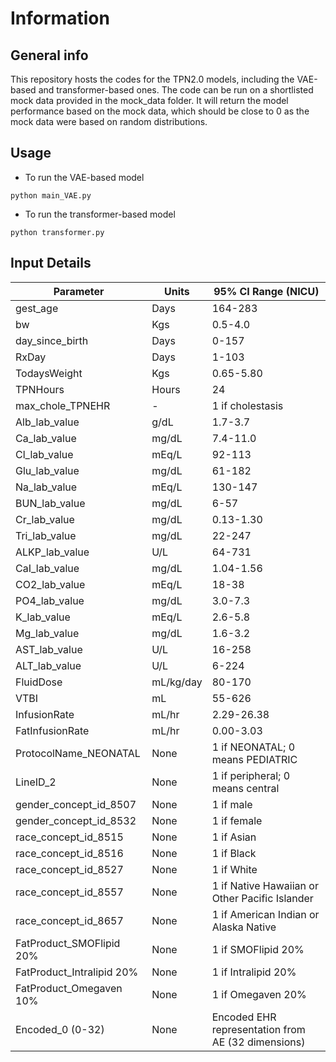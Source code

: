 # Information

## General info
This repository hosts the codes for the TPN2.0 models, including the VAE-based and transformer-based ones. The code can be run on a shortlisted mock data provided in the mock_data folder. It will return the model performance based on the mock data, which should be close to 0 as the mock data were based on random distributions.

## Usage
- To run the VAE-based model
```
python main_VAE.py
```

- To run the transformer-based model
```
python transformer.py
```


## Input Details

| Parameter                    | Units            | 95% CI Range (NICU) |
|------------------------------|------------------|--------------|
| gest_age                      | Days             |  164-283     |
| bw                            | Kgs              |  0.5-4.0     |
| day_since_birth               | Days             |  0-157     |
| RxDay                         | Days             |  1-103     |
| TodaysWeight                  | Kgs              |  0.65-5.80     |
| TPNHours                      | Hours            |   24  |
| max_chole_TPNEHR              | -                |  1 if cholestasis     |
| Alb_lab_value                 | g/dL             |  1.7-3.7     |
| Ca_lab_value                  | mg/dL            |  7.4-11.0     |
| Cl_lab_value                  | mEq/L            |  92-113     |
| Glu_lab_value                 | mg/dL            |  61-182     |
| Na_lab_value                  | mEq/L            |  130-147     |
| BUN_lab_value                 | mg/dL            |  6-57     |
| Cr_lab_value                  | mg/dL            |  0.13-1.30     |
| Tri_lab_value                 | mg/dL            |  22-247     |
| ALKP_lab_value                | U/L              |  64-731     |
| CaI_lab_value                 | mg/dL            |  1.04-1.56     |
| CO2_lab_value                 | mEq/L            |  18-38     |
| PO4_lab_value                 | mg/dL            |  3.0-7.3     |
| K_lab_value                   | mEq/L            |  2.6-5.8     |
| Mg_lab_value                  | mg/dL            |  1.6-3.2     |
| AST_lab_value                 | U/L              |  16-258     |
| ALT_lab_value                 | U/L              |  6-224     |
| FluidDose                     | mL/kg/day        |  80-170     |
| VTBI                          | mL               |  55-626     |
| InfusionRate                  | mL/hr            |  2.29-26.38     |
| FatInfusionRate               | mL/hr            |  0.00-3.03     |
| ProtocolName_NEONATAL         | None             |  1 if NEONATAL; 0 means PEDIATRIC     |
| LineID_2                      | None             |  1 if peripheral; 0 means central     |
| gender_concept_id_8507        | None             |  1 if male     |
| gender_concept_id_8532        | None             |  1 if female     |
| race_concept_id_8515          | None             |  1 if Asian     |
| race_concept_id_8516          | None             |  1 if Black     |
| race_concept_id_8527          | None             |  1 if White     |
| race_concept_id_8557          | None             |  1 if Native Hawaiian or Other Pacific Islander   |
| race_concept_id_8657          | None             |  1 if American Indian or Alaska Native     |
| FatProduct_SMOFlipid 20%      | None             |  1 if SMOFlipid 20%     |
| FatProduct_Intralipid 20%     | None             |  1 if Intralipid 20%     |
| FatProduct_Omegaven 10%       | None             |  1 if Omegaven 20%     |
| Encoded_0 (0-32)       | None             |  Encoded EHR representation from AE (32 dimensions)     |


